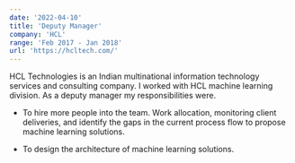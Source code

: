 ```yaml
---
date: '2022-04-10'
title: 'Deputy Manager'
company: 'HCL'
range: 'Feb 2017 - Jan 2018'
url: 'https://hcltech.com/'
---
```


HCL Technologies is an Indian multinational information technology services and consulting company. I worked with HCL machine learning division. As a deputy manager my responsibilities were.

- To hire more people into the team. Work allocation, monitoring client deliveries, and identify the gaps in the current process flow to propose machine learning solutions.

- To design the architecture of machine learning solutions.